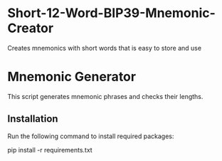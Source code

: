 # Short-12-Word-BIP39-Mnemonic-Creator
Creates mnemonics with short words that is easy to store and use


# Mnemonic Generator

This script generates mnemonic phrases and checks their lengths.

## Installation

Run the following command to install required packages:

pip install -r requirements.txt
